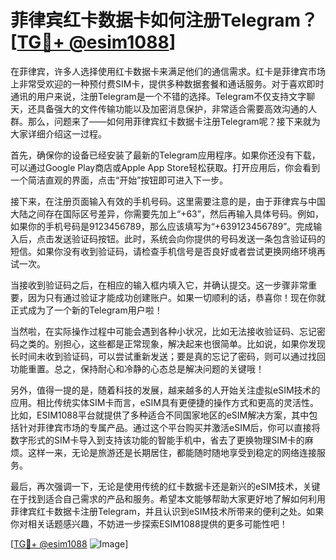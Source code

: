# 菲律宾红卡数据卡如何注册Telegram？[[TG💪+ @esim1088](https://t.me/s/esim1088)]

在菲律宾，许多人选择使用红卡数据卡来满足他们的通信需求。红卡是菲律宾市场上非常受欢迎的一种预付费SIM卡，提供多种数据套餐和通话服务。对于喜欢即时通讯的用户来说，注册Telegram是一个不错的选择。Telegram不仅支持文字聊天，还具备强大的文件传输功能以及加密消息保护，非常适合需要高效沟通的人群。那么，问题来了——如何用菲律宾红卡数据卡注册Telegram呢？接下来就为大家详细介绍这一过程。

首先，确保你的设备已经安装了最新的Telegram应用程序。如果你还没有下载，可以通过Google Play商店或Apple App Store轻松获取。打开应用后，你会看到一个简洁直观的界面，点击“开始”按钮即可进入下一步。

接下来，在注册页面输入有效的手机号码。这里需要注意的是，由于菲律宾与中国大陆之间存在国际区号差异，你需要先加上“+63”，然后再输入具体号码。例如，如果你的手机号码是9123456789，那么应该填写为“+639123456789”。完成输入后，点击发送验证码按钮。此时，系统会向你提供的号码发送一条包含验证码的短信。如果你没有收到验证码，请检查手机信号是否良好或者尝试更换网络环境再试一次。

当接收到验证码之后，在相应的输入框内填入它，并确认提交。这一步骤非常重要，因为只有通过验证才能成功创建账户。如果一切顺利的话，恭喜你！现在你就正式成为了一个新的Telegram用户啦！

当然啦，在实际操作过程中可能会遇到各种小状况，比如无法接收验证码、忘记密码之类的。别担心，这些都是正常现象，解决起来也很简单。比如说，如果你发现长时间未收到验证码，可以尝试重新发送；要是真的忘记了密码，则可以通过找回功能重置。总之，保持耐心和冷静的心态总是解决问题的关键哦！

另外，值得一提的是，随着科技的发展，越来越多的人开始关注虚拟eSIM技术的应用。相比传统实体SIM卡而言，eSIM具有更便捷的操作方式和更高的灵活性。比如，ESIM1088平台就提供了多种适合不同国家地区的eSIM解决方案，其中包括针对菲律宾市场的专属产品。通过这个平台购买并激活eSIM后，你可以直接将数字形式的SIM卡导入到支持该功能的智能手机中，省去了更换物理SIM卡的麻烦。这样一来，无论是旅游还是长期居住，都能随时随地享受到稳定的网络连接服务。

最后，再次强调一下，无论是使用传统的红卡数据卡还是新兴的eSIM技术，关键在于找到适合自己需求的产品和服务。希望本文能够帮助大家更好地了解如何利用菲律宾红卡数据卡注册Telegram，并且认识到eSIM技术所带来的便利之处。如果你对相关话题感兴趣，不妨进一步探索ESIM1088提供的更多可能性吧！

[[TG💪+ @esim1088](https://t.me/s/esim1088) ![Image](https://i.postimg.cc/4NQfJmqS/Snipaste-2025-05-13-00-14-12.png)]